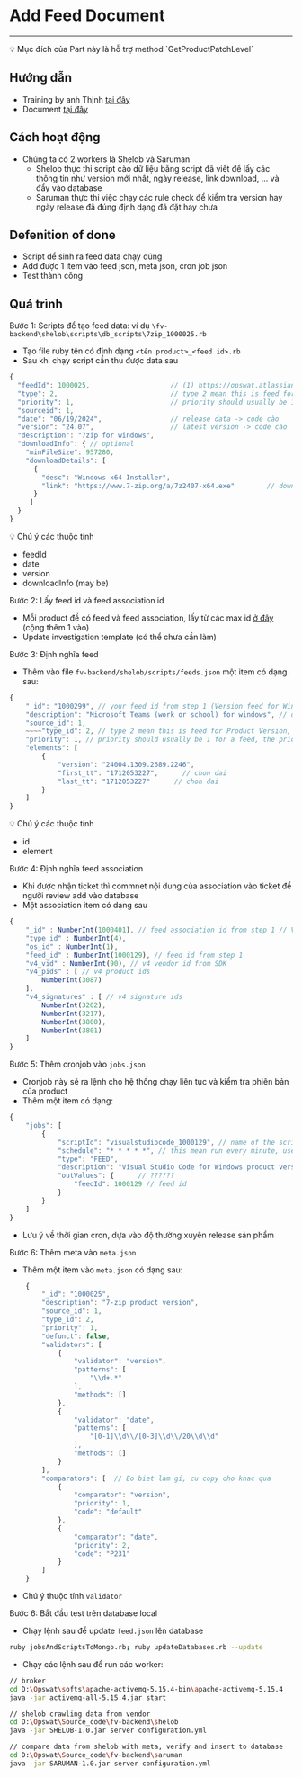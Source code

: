 # Add Feed Document

---

<aside>
💡 Mục đích của Part này là hỗ trợ method `GetProductPatchLevel`

</aside>

## Hướng dẫn

- Training by anh Thịnh [tại đây](https://opswat2017-my.sharepoint.com/:t:/g/personal/thinh_truong_opswat_com/ETAhO3bLDShCqmCWKs7ESYoBmC7HsPYbwUYoWiGNv1DhJA?e=5muAuL)
- Document [tại đây](https://opswat.atlassian.net/wiki/spaces/OES/pages/3106603960/PART+1+-+Add+feed)

## Cách hoạt động

- Chúng ta có 2 workers là Shelob và Saruman
    - Shelob thực thi script cào dữ liệu bằng script đã viết để lấy các thông tin như version mới nhất, ngày release, link download, … và đẩy vào database
    - Saruman thực thi việc chạy các rule check để kiểm tra version hay ngày release đã đúng định dạng đã đặt hay chưa

## Defenition of done

- Script để sinh ra feed data chạy đúng
- Add được 1 item vào feed json, meta json, cron job json
- Test thành công

## Quá trình

Bước 1: Scripts để tạo feed data: ví dụ `\fv-backend\shelob\scripts\db_scripts\7zip_1000025.rb`

- Tạo file ruby tên có định dạng `<tên product>_<feed id>.rb`
- Sau khi  chạy script cần thu được data sau

```jsx
{
  "feedId": 1000025,					// (1) https://opswat.atlassian.net/wiki/spaces/OES/pages/2238350492/Maximum+IDs (Version feed for Win)
  "type": 2,							// type 2 mean this is feed for Product Version, type 1 for antimalware info.
  "priority": 1,						// priority should usually be 1 for a feed, the priority 2 and up are for backups and advanced use, don't use it unless its already there or someone who knows what to do explains how/why/when
  "sourceid": 1,						
  "date": "06/19/2024",					// release data -> code cào
  "version": "24.07",					// latest version -> code cào
  "description": "7zip for windows",	
  "downloadInfo": { // optional
    "minFileSize": 957280,
    "downloadDetails": [
      {
        "desc": "Windows x64 Installer",
        "link": "https://www.7-zip.org/a/7z2407-x64.exe"		// downloadlink -> code cào
      }
     ]
  }
}
```

<aside>
💡 Chú ý các thuộc tính

</aside>

- feedId
- date
- version
- downloadInfo (may be)

Bước 2: Lấy feed id và feed association id

- Mỗi product đề có feed và feed association, lấy từ các max id [ở đây](https://opswat.atlassian.net/wiki/spaces/OES/pages/2238350492) (cộng thêm 1 vào)
- Update investigation template (có thể chưa cần làm)

Bước 3: Định nghĩa feed

- Thêm vào file `fv-backend/shelob/scripts/feeds.json` một item có dạng sau:

```jsx
{
	"_id": "1000299", // your feed id from step 1 (Version feed for Win)
	"description": "Microsoft Teams (work or school) for windows", // description that help you know what is this product
	"source_id": 1,
	~~~~"type_id": 2, // type 2 mean this is feed for Product Version, type 1 for antimalware info.
	"priority": 1, // priority should usually be 1 for a feed, the priority 2 and up are for backups and advanced use, don't use it unless its already there or someone who knows what to do explains how/why/when
	"elements": [
		{
			"version": "24004.1309.2689.2246",
			"first_tt": "1712053227",      // chon dai
			"last_tt": "1712053227"      // chon dai
		}
	]
}
```

<aside>
💡 Chú ý các thuộc tính

</aside>

- id
- element

Bước 4: Định nghĩa feed association

- Khi được nhận ticket thì commnet nội dung của association vào ticket để người review add vào database
- Một association item có dạng sau

```jsx
{
    "_id" : NumberInt(1000401), // feed association id from step 1 // Version/Av/defunct association for Win
    "type_id" : NumberInt(4),
    "os_id" : NumberInt(1), 
    "feed_id" : NumberInt(1000129), // feed id from step 1
    "v4_vid" : NumberInt(90), // v4 vendor id from SDK
    "v4_pids" : [ // v4 product ids
        NumberInt(3087) 
    ],
    "v4_signatures" : [ // v4 signature ids
        NumberInt(3202),
        NumberInt(3217),
        NumberInt(3800),
        NumberInt(3801)
    ]
}
```

Bước 5: Thêm cronjob vào `jobs.json`

- Cronjob này sẽ ra lệnh cho hệ thống chạy liên tục và kiểm tra phiên bản của product
- Thêm một item có dạng:

```jsx
{
	"jobs": [
		{
			"scriptId": "visualstudiocode_1000129", // name of the script in the step 4 
			"schedule": "* * * * *", // this mean run every minute, use for testing
			"type": "FEED",
			"description": "Visual Studio Code for Windows product version",
			"outValues": {      // ??????
				"feedId": 1000129 // feed id
			}
		}
	]
}
```

- Lưu ý về thời gian cron, dựa vào độ thường xuyên release sản phẩm

Bước 6: Thêm meta vào `meta.json`

- Thêm một item vào `meta.json` có dạng sau:

```jsx
	{
		"_id": "1000025",
		"description": "7-zip product version",
		"source_id": 1,
		"type_id": 2,
		"priority": 1,
		"defunct": false,
		"validators": [
			{
				"validator": "version",
				"patterns": [
					"\\d+.*"
				],
				"methods": []
			},
			{
				"validator": "date",
				"patterns": [
					"[0-1]\\d\\/[0-3]\\d\\/20\\d\\d"
				],
				"methods": []
			}
		],
		"comparators": [  // Eo biet lam gi, cu copy cho khac qua
			{
				"comparator": "version",
				"priority": 1,
				"code": "default"
			},
			{
				"comparator": "date",
				"priority": 2,
				"code": "P231"
			}
		]
	}

```

- Chú ý thuộc tính `validator`

Bước 6:  Bắt đầu test trên database local

- Chạy lệnh sau để update `feed.json` lên database

```bash
ruby jobsAndScriptsToMongo.rb; ruby updateDatabases.rb --update
```

- Chạy các lệnh sau để run các worker:

```bash
// broker
cd D:\Opswat\softs\apache-activemq-5.15.4-bin\apache-activemq-5.15.4
java -jar activemq-all-5.15.4.jar start

// shelob crawling data from vendor
cd D:\Opswat\Source_code\fv-backend\shelob
java -jar SHELOB-1.0.jar server configuration.yml

// compare data from shelob with meta, verify and insert to database
cd D:\Opswat\Source_code\fv-backend\saruman
java -jar SARUMAN-1.0.jar server configuration.yml
```